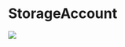 # StorageAccount

<a href="https://azuredeploy.net/?repository=https://github.com/user/repo" target="_blank">
    <img src="http://azuredeploy.net/deploybutton.png"/>
</a>

